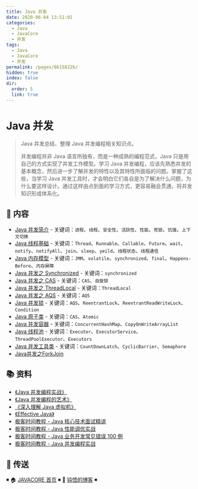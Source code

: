```yaml
---
title: Java 并发
date: 2020-06-04 13:51:01
categories:
  - Java
  - JavaCore
  - 并发
tags:
  - Java
  - JavaCore
  - 并发
permalink: /pages/6615822b/
hidden: true
index: false
dir:
  order: 5
  link: true
---
```


# Java 并发

> Java 并发总结、整理 Java 并发编程相关知识点。
>
> 并发编程并非 Java 语言所独有，而是一种成熟的编程范式，Java 只是用自己的方式实现了并发工作模型。学习 Java 并发编程，应该先熟悉并发的基本概念，然后进一步了解并发的特性以及其特性所面临的问题。掌握了这些，当学习 Java 并发工具时，才会明白它们各自是为了解决什么问题，为什么要这样设计。通过这样由点到面的学习方式，更容易融会贯通，将并发知识形成体系化。

## 📖 内容

- [Java 并发简介](Java并发简介.md) - 关键词：`进程`、`线程`、`安全性`、`活跃性`、`性能`、`死锁`、`饥饿`、`上下文切换`
- [Java 线程基础](Java并发之线程.md) - 关键词：`Thread`、`Runnable`、`Callable`、`Future`、`wait`、`notify`、`notifyAll`、`join`、`sleep`、`yeild`、`线程状态`、`线程通信`
- [Java 内存模型](Java并发之内存模型.md) - 关键词：`JMM`、`volatile`、`synchronized`、`final`、`Happens-Before`、`内存屏障`
- [Java 并发之 Synchronized](Java并发之Synchronized.md) - 关键词：`synchronized`
- [Java 并发之 CAS](Java并发之CAS.md) - 关键词：`CAS`、`自旋锁`
- [Java 并发之 ThreadLocal](Java并发之ThreadLocal.md) - 关键词：`ThreadLocal`
- [Java 并发之 AQS](Java并发之AQS.md) - 关键词：`AQS`
- [Java 并发锁](Java并发之锁.md) - 关键词：`AQS`、`ReentrantLock`、`ReentrantReadWriteLock`、`Condition`
- [Java 原子类](Java并发之原子类.md) - 关键词：`CAS`、`Atomic`
- [Java 并发容器](Java并发之容器.md) - 关键词：`ConcurrentHashMap`、`CopyOnWriteArrayList`
- [Java 线程池](Java并发之线程池.md) - 关键词：`Executor`、`ExecutorService`、`ThreadPoolExecutor`、`Executors`
- [Java 并发工具类](Java并发工具类.md) - 关键词：`CountDownLatch`、`CyclicBarrier`、`Semaphore`
- [Java并发之ForkJoin](Java并发之ForkJoin.md)

## 📚 资料

- [《Java 并发编程实战》](https://book.douban.com/subject/10484692/)
- [《Java 并发编程的艺术》](https://book.douban.com/subject/26591326/)
- [《深入理解 Java 虚拟机》](https://book.douban.com/subject/34907497/)
- [《Effective Java》](https://book.douban.com/subject/30412517/)
- [极客时间教程 - Java 核心技术面试精讲](https://time.geekbang.org/column/intro/82)
- [极客时间教程 - Java 性能调优实战](https://time.geekbang.org/column/intro/100028001)
- [极客时间教程 - Java 业务开发常见错误 100 例](https://time.geekbang.org/column/intro/100047701)
- [极客时间教程 - Java 并发编程实战](https://time.geekbang.org/column/intro/100023901)

## 🚪 传送

◾ 🏠 [JAVACORE 首页](https://github.com/dunwu/javacore) ◾ 🎯 [钝悟的博客](https://dunwu.github.io/waterdrop/) ◾
